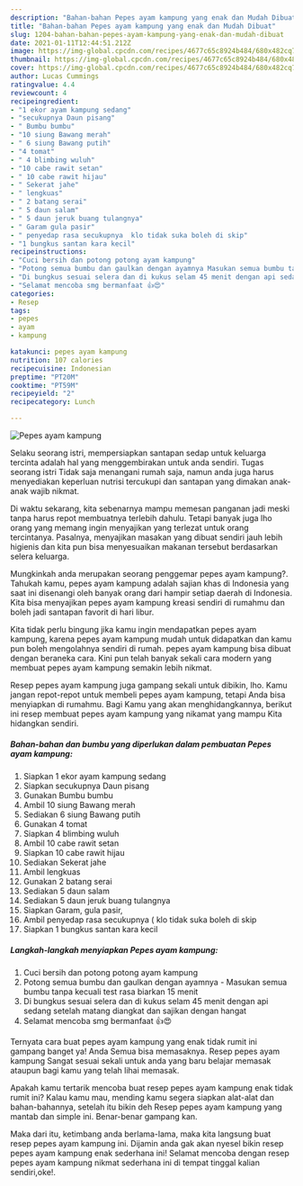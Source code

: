 ```yaml
---
description: "Bahan-bahan Pepes ayam kampung yang enak dan Mudah Dibuat"
title: "Bahan-bahan Pepes ayam kampung yang enak dan Mudah Dibuat"
slug: 1204-bahan-bahan-pepes-ayam-kampung-yang-enak-dan-mudah-dibuat
date: 2021-01-11T12:44:51.212Z
image: https://img-global.cpcdn.com/recipes/4677c65c8924b484/680x482cq70/pepes-ayam-kampung-foto-resep-utama.jpg
thumbnail: https://img-global.cpcdn.com/recipes/4677c65c8924b484/680x482cq70/pepes-ayam-kampung-foto-resep-utama.jpg
cover: https://img-global.cpcdn.com/recipes/4677c65c8924b484/680x482cq70/pepes-ayam-kampung-foto-resep-utama.jpg
author: Lucas Cummings
ratingvalue: 4.4
reviewcount: 4
recipeingredient:
- "1 ekor ayam kampung sedang"
- "secukupnya Daun pisang"
- " Bumbu bumbu"
- "10 siung Bawang merah"
- " 6 siung Bawang putih"
- "4 tomat"
- " 4 blimbing wuluh"
- "10 cabe rawit setan"
- " 10 cabe rawit hijau"
- " Sekerat jahe"
- " lengkuas"
- " 2 batang serai"
- " 5 daun salam"
- " 5 daun jeruk buang tulangnya"
- " Garam gula pasir"
- " penyedap rasa secukupnya  klo tidak suka boleh di skip"
- "1 bungkus santan kara kecil"
recipeinstructions:
- "Cuci bersih dan potong potong ayam kampung"
- "Potong semua bumbu dan gaulkan dengan ayamnya Masukan semua bumbu tanpa kecuali test rasa biarkan 15 menit"
- "Di bungkus sesuai selera dan di kukus selam 45 menit dengan api sedang setelah matang diangkat dan sajikan dengan hangat"
- "Selamat mencoba smg bermanfaat 👍😍"
categories:
- Resep
tags:
- pepes
- ayam
- kampung

katakunci: pepes ayam kampung 
nutrition: 107 calories
recipecuisine: Indonesian
preptime: "PT20M"
cooktime: "PT59M"
recipeyield: "2"
recipecategory: Lunch

---
```



![Pepes ayam kampung](https://img-global.cpcdn.com/recipes/4677c65c8924b484/680x482cq70/pepes-ayam-kampung-foto-resep-utama.jpg)

Selaku seorang istri, mempersiapkan santapan sedap untuk keluarga tercinta adalah hal yang menggembirakan untuk anda sendiri. Tugas seorang istri Tidak saja menangani rumah saja, namun anda juga harus menyediakan keperluan nutrisi tercukupi dan santapan yang dimakan anak-anak wajib nikmat.

Di waktu  sekarang, kita sebenarnya mampu memesan panganan jadi meski tanpa harus repot membuatnya terlebih dahulu. Tetapi banyak juga lho orang yang memang ingin menyajikan yang terlezat untuk orang tercintanya. Pasalnya, menyajikan masakan yang dibuat sendiri jauh lebih higienis dan kita pun bisa menyesuaikan makanan tersebut berdasarkan selera keluarga. 



Mungkinkah anda merupakan seorang penggemar pepes ayam kampung?. Tahukah kamu, pepes ayam kampung adalah sajian khas di Indonesia yang saat ini disenangi oleh banyak orang dari hampir setiap daerah di Indonesia. Kita bisa menyajikan pepes ayam kampung kreasi sendiri di rumahmu dan boleh jadi santapan favorit di hari libur.

Kita tidak perlu bingung jika kamu ingin mendapatkan pepes ayam kampung, karena pepes ayam kampung mudah untuk didapatkan dan kamu pun boleh mengolahnya sendiri di rumah. pepes ayam kampung bisa dibuat dengan beraneka cara. Kini pun telah banyak sekali cara modern yang membuat pepes ayam kampung semakin lebih nikmat.

Resep pepes ayam kampung juga gampang sekali untuk dibikin, lho. Kamu jangan repot-repot untuk membeli pepes ayam kampung, tetapi Anda bisa menyiapkan di rumahmu. Bagi Kamu yang akan menghidangkannya, berikut ini resep membuat pepes ayam kampung yang nikamat yang mampu Kita hidangkan sendiri.

<!--inarticleads1-->

##### Bahan-bahan dan bumbu yang diperlukan dalam pembuatan Pepes ayam kampung:

1. Siapkan 1 ekor ayam kampung sedang
1. Siapkan secukupnya Daun pisang
1. Gunakan  Bumbu bumbu
1. Ambil 10 siung Bawang merah
1. Sediakan  6 siung Bawang putih
1. Gunakan 4 tomat
1. Siapkan  4 blimbing wuluh
1. Ambil 10 cabe rawit setan
1. Siapkan  10 cabe rawit hijau
1. Sediakan  Sekerat jahe
1. Ambil  lengkuas
1. Gunakan  2 batang serai
1. Sediakan  5 daun salam
1. Sediakan  5 daun jeruk buang tulangnya
1. Siapkan  Garam, gula pasir,
1. Ambil  penyedap rasa secukupnya ( klo tidak suka boleh di skip
1. Siapkan 1 bungkus santan kara kecil




<!--inarticleads2-->

##### Langkah-langkah menyiapkan Pepes ayam kampung:

1. Cuci bersih dan potong potong ayam kampung
1. Potong semua bumbu dan gaulkan dengan ayamnya - Masukan semua bumbu tanpa kecuali test rasa biarkan 15 menit
1. Di bungkus sesuai selera dan di kukus selam 45 menit dengan api sedang setelah matang diangkat dan sajikan dengan hangat
1. Selamat mencoba smg bermanfaat 👍😍




Ternyata cara buat pepes ayam kampung yang enak tidak rumit ini gampang banget ya! Anda Semua bisa memasaknya. Resep pepes ayam kampung Sangat sesuai sekali untuk anda yang baru belajar memasak ataupun bagi kamu yang telah lihai memasak.

Apakah kamu tertarik mencoba buat resep pepes ayam kampung enak tidak rumit ini? Kalau kamu mau, mending kamu segera siapkan alat-alat dan bahan-bahannya, setelah itu bikin deh Resep pepes ayam kampung yang mantab dan simple ini. Benar-benar gampang kan. 

Maka dari itu, ketimbang anda berlama-lama, maka kita langsung buat resep pepes ayam kampung ini. Dijamin anda gak akan nyesel bikin resep pepes ayam kampung enak sederhana ini! Selamat mencoba dengan resep pepes ayam kampung nikmat sederhana ini di tempat tinggal kalian sendiri,oke!.

